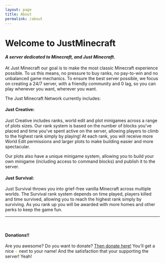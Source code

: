 ```yaml
---
layout: page
title: About
permalink: /about
---
```


# Welcome to JustMinecraft

#### _A server dedicated to Minecraft, and Just Minecraft._

At Just Minecraft our goal is to make the most classic Minecraft experience possible. To us this means, no pressure to buy ranks, no pay-to-win and no unbalanced game mechanics. To ensure the best server possible, we focus on creating a 24/7 server, with a friendly community and 0 lag, so you can play whenever you want, wherever you want.

The Just Minecraft Network currently includes:

#### **Just Creative:**
Just Creative includes ranks, world edit and plot minigames across a range of plots sizes. Our rank system is based on the number of blocks you've placed and time you've spent active on the server, allowing players to climb to the highest rank simply by playing! At each rank, you will receive more World Edit permissions and larger plots to make building easier and more spectacular.

Our plots also have a unique minigame system, allowing you to build your own minigame (including access to command blocks) and publish it to the server.

#### **Just Survival:**
Just Survival throws you into grief-free vanilla Minecraft across multiple worlds. The Survival rank system depends on time played, players killed and time survived, allowing you to reach the highest rank simply by surviving. As you rank up you will be awarded with more homes and other perks to keep the game fun.

---

<br>

#### Donations!!
Are you awesome? Do you want to donate? [Then donate here!](https://justminecraft.buycraft.net) You'll get a nice <span style="color: gold;">+</span> next to your name! And the satisfaction that your supporting the server! Yeah!